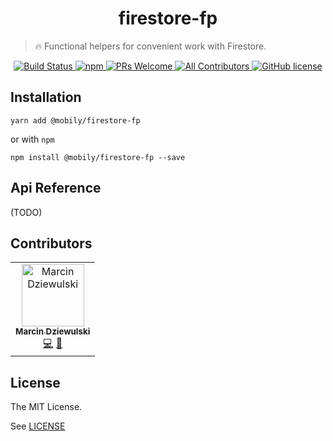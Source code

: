 <h1 align="center">
  firestore-fp
</h1>

<blockquote>
  🔥 Functional helpers for convenient work with Firestore.
</blockquote>

<p align="center">
  <a href="https://travis-ci.com/mobily/firestore-fp">
    <img src="https://img.shields.io/travis/com/mobily/firestore-fp.svg?style=flat-square" alt="Build Status" />
  </a>
  <a href="https://www.npmjs.com/package/@mobily/firestore-fp">
    <img src="https://img.shields.io/npm/v/@mobily/firestore-fp.svg?style=flat-square" alt="npm" />
  </a>
  <a href="http://makeapullrequest.com">
    <img src="https://img.shields.io/badge/PRs-welcome-brightgreen.svg?style=flat-square" alt="PRs Welcome" />
  </a>
  <a href="#contributors">
    <img src="https://img.shields.io/badge/all_contributors-1-orange.svg?style=flat-square" alt="All Contributors" />
  </a>
  <a href="https://github.com/mobily/firestore-fp/blob/master/LICENSE">
    <img src="https://img.shields.io/badge/license-MIT-blue.svg?style=flat-square" alt="GitHub license" />
  </a>
</p>

## Installation

```shell
yarn add @mobily/firestore-fp
```

or with `npm`

```shell
npm install @mobily/firestore-fp --save
```

## Api Reference

(TODO)

## Contributors

<!-- ALL-CONTRIBUTORS-LIST:START - Do not remove or modify this section -->
<!-- prettier-ignore -->
<table><tr><td align="center"><a href="https://twitter.com/__marcin_"><img src="https://avatars1.githubusercontent.com/u/1467712?v=4" width="100px;" alt="Marcin Dziewulski"/><br /><sub><b>Marcin Dziewulski</b></sub></a><br /><a href="https://github.com/mobily/firestore-fp/commits?author=mobily" title="Code">💻</a> <a href="https://github.com/mobily/firestore-fp/commits?author=mobily" title="Documentation">📖</a></td></tr></table>

<!-- ALL-CONTRIBUTORS-LIST:END -->

## License

The MIT License.

See [LICENSE](LICENSE)
